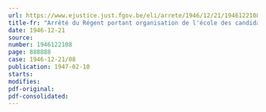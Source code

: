 ```yaml
---
url: https://www.ejustice.just.fgov.be/eli/arrete/1946/12/21/1946122108/justel
title-fr: "Arrêté du Régent portant organisation de l'école des candidats-officiers de gendarmerie"
date: 1946-12-21
source:
number: 1946122108
page: 888888
case: 1946-12-21/08
publication: 1947-02-10
starts:
modifies:
pdf-original:
pdf-consolidated:
---
```


